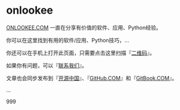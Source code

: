 # onlookee

[ONLOOKEE.COM](http://onlookee.com/) 一直在分享有价值的软件、应用、Python经验。

你可以在这里找到有用的软件/应用、Python技巧，...

你还可以在手机上打开此页面，只需要点击这里扫描『[二维码](http://onlookee.com/?a=ewm)』。

如果你有问题，可以『[联系我们](http://onlookee.com/?a=contactus)』。

文章也会同步发布到『[开源中国](https://git.oschina.net/dxe/onlookee)』、『[GitHub.COM](https://github.com/xiaowang19/onlookee)』和『[GitBook.COM](https://xiaowang19.gitbooks.io/onlookee/content/)』。

...


999